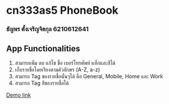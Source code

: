 # cn333as5 PhoneBook

### ธัญพร ตั้งเจริญจิตกุล 6210612641

## App Functionalities
1. สามารถเพิ่ม ลบ แก้ไข ชื่อ เบอร์โทรศัพท์ แท็กและสีได้
2. เก็บรายชื่อโดยเรียงตามตัวอักษร (A-Z, a-z)
3. สามารถ Tag ของรายชื่อนั้นๆได้ คือ General, Mobile, Home และ Work
4. สามารถ Tag สีของรายชื่อได้

[Demo link](https://youtu.be/rcJTJJ3QJWM)
